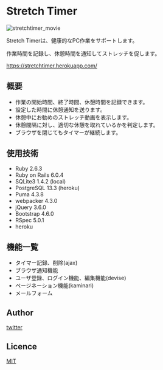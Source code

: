 # Stretch Timer

![stretchtimer_movie](https://user-images.githubusercontent.com/50685708/123534859-2a809e00-d75b-11eb-8ad2-cbb6329a69eb.gif)

Stretch Timerは、健康的なPC作業をサポートします。

作業時間を記録し、休憩時間を通知してストレッチを促します。

https://stretchtimer.herokuapp.com/

## 概要

- 作業の開始時間、終了時間、休憩時間を記録できます。
- 設定した時間に休憩通知を送ります。
- 休憩中にお勧めのストレッチ動画を表示します。
- 休憩間隔に対し、適切な休憩を取れているかを判定します。
- ブラウザを閉じてもタイマーが継続します。

## 使用技術

- Ruby 2.6.3
- Ruby on Rails 6.0.4
- SQLite3 1.4.2 (local)
- PostgreSQL 13.3 (heroku)
- Puma 4.3.8
- webpacker 4.3.0
- jQuery 3.6.0
- Bootstrap 4.6.0
- RSpec 5.0.1
- heroku

## 機能一覧
- タイマー記録、削除(ajax)
- ブラウザ通知機能
- ユーザ登録、ログイン機能、編集機能(devise)
- ページネーション機能(kaminari)
- メールフォーム

## Author

[twitter](https://twitter.com/iSeanettle)

## Licence

[MIT](https://github.com/kotabrog/ft_mini_ls/blob/main/LICENSE)
